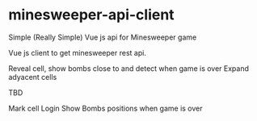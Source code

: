 # minesweeper-api-client
Simple (Really Simple) Vue js api for Minesweeper game

Vue js client to get minesweeper rest api.

Reveal cell, show bombs close to and detect when game is over
Expand adyacent cells

TBD

Mark cell
Login
Show Bombs positions when game is over
